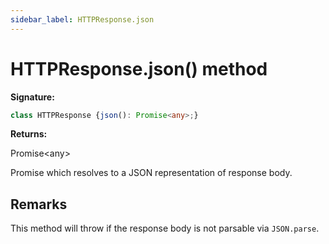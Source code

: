 ```yaml
---
sidebar_label: HTTPResponse.json
---
```

# HTTPResponse.json() method

**Signature:**

```typescript
class HTTPResponse {json(): Promise<any>;}
```
**Returns:**

Promise&lt;any&gt;

Promise which resolves to a JSON representation of response body.

## Remarks

This method will throw if the response body is not parsable via `JSON.parse`.

